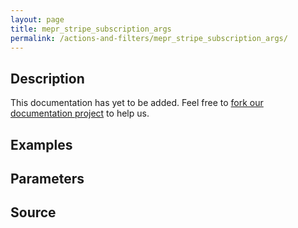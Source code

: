 ```yaml
---
layout: page
title: mepr_stripe_subscription_args
permalink: /actions-and-filters/mepr_stripe_subscription_args/
---
```


## Description

This documentation has yet to be added. Feel free to [fork our documentation project](https://github.com/caseproof/memberpress-docs) to help us.

## Examples


## Parameters


## Source


